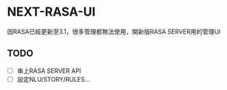 # NEXT-RASA-UI
因RASA已經更新至3.1，很多管理都無法使用，開新版RASA SERVER用的管理UI

## TODO
- [ ] 串上RASA SERVER API
- [ ] 設定NLU/STORY/RULES...

